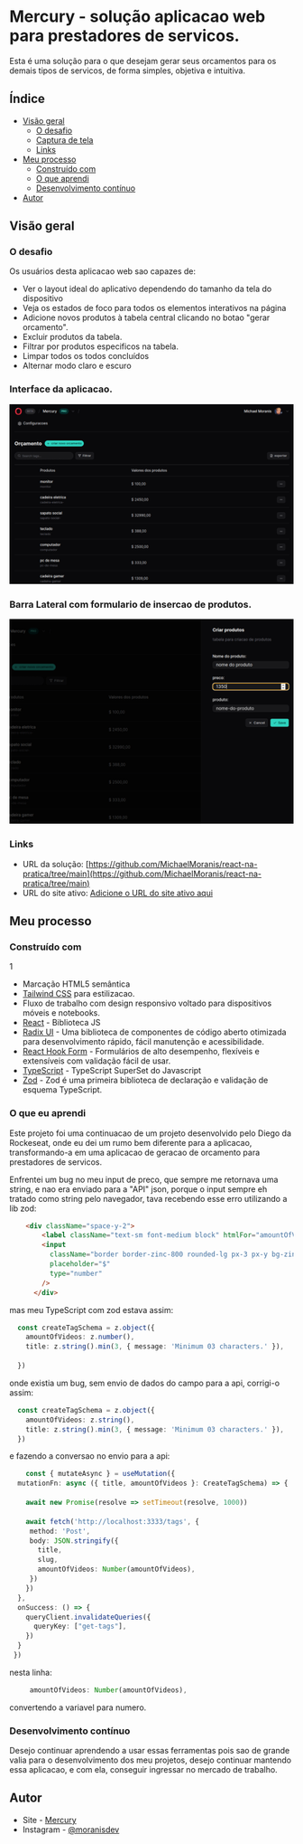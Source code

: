 # Mercury - solução aplicacao web para prestadores de servicos.

Esta é uma solução para o que desejam gerar seus orcamentos para os demais tipos de servicos, de forma simples, objetiva e intuitiva. 

## Índice

- [Visão geral](#visão-geral)
  - [O desafio](#o-desafio)
  - [Captura de tela](#captura-de-tela)
  - [Links](#links)
- [Meu processo](#meu-processo)
  - [Construído com](#construído-com)
  - [O que aprendi](#o-que-eu-aprendi)
  - [Desenvolvimento contínuo](#desenvolvimento-contínuo)
- [Autor](#autor)

## Visão geral

### O desafio

Os usuários desta aplicacao web sao capazes de:

- Ver o layout ideal do aplicativo dependendo do tamanho da tela do dispositivo
- Veja os estados de foco para todos os elementos interativos na página
- Adicione novos produtos à tabela central clicando no botao "gerar orcamento".
- Excluir produtos da tabela.
- Filtrar por produtos especificos na tabela.
- Limpar todos os todos concluídos
- Alternar modo claro e escuro

### Interface da aplicacao.

![](./src/assets/screenshot.png)

### Barra Lateral com formulario de insercao de produtos.

![](./src/assets/sidebar-form.png)


### Links

- URL da solução: [https://github.com/MichaelMoranis/react-na-pratica/tree/main](https://github.com/MichaelMoranis/react-na-pratica/tree/main)
- URL do site ativo: [Adicione o URL do site ativo aqui](https://your-live-site-url.com)

## Meu processo

### Construído com
1
- Marcação HTML5 semântica
- [Tailwind CSS](https://tailwindcss.com/) para estilizacao.
- Fluxo de trabalho com design responsivo voltado para dispositivos móveis e notebooks.
- [React](https://reactjs.org/) - Biblioteca JS
- [Radix UI](https://www.radix-ui.com/) - Uma biblioteca de componentes de código aberto otimizada para desenvolvimento rápido, fácil manutenção e acessibilidade. 
- [React Hook Form](https://react-hook-form.com/) - Formulários de alto desempenho, flexíveis e extensíveis com validação fácil de usar.
- [TypeScript](https://www.typescriptlang.org/) - TypeScript SuperSet do Javascript 
- [Zod](https://styled-components.com/) -  Zod é uma primeira biblioteca de declaração e validação de esquema TypeScript.

### O que eu aprendi

Este projeto foi uma continuacao de um projeto desenvolvido pelo Diego da Rockeseat, onde eu dei um rumo bem diferente para a aplicacao, transformando-a em uma aplicacao de geracao de orcamento para prestadores de servicos.

Enfrentei um bug no meu input de preco, que sempre me retornava uma string, e nao era enviado para a "API" json, porque o input sempre eh tratado como string pelo navegador, tava recebendo esse erro utilizando a lib zod: 

```html
    <div className="space-y-2">
        <label className="text-sm font-medium block" htmlFor="amountOfVideos">preco:</label>
        <input
          className="border border-zinc-800 rounded-lg px-3 px-y bg-zinc-800/50 w-full"
          placeholder="$"
          type="number"
        />
      </div>
```
mas meu TypeScript com zod estava assim: 

```ts
  const createTagSchema = z.object({
    amountOfVideos: z.number(),
    title: z.string().min(3, { message: 'Minimum 03 characters.' }),
  
  })
```
onde existia um bug, sem envio de dados do campo para a api, corrigi-o assim: 

```ts
  const createTagSchema = z.object({
    amountOfVideos: z.string(),
    title: z.string().min(3, { message: 'Minimum 03 characters.' }),
  })
  ```
  e fazendo a conversao no envio para a api: 

  ```ts
      const { mutateAsync } = useMutation({
    mutationFn: async ({ title, amountOfVideos }: CreateTagSchema) => {

      await new Promise(resolve => setTimeout(resolve, 1000))

      await fetch('http://localhost:3333/tags', {
       method: 'Post',
       body: JSON.stringify({
         title,
         slug, 
         amountOfVideos: Number(amountOfVideos),
       })
      })
    },
    onSuccess: () => {
      queryClient.invalidateQueries({
        queryKey: ["get-tags"],
      })
    }
   })
  ```

  nesta linha: 
  ```ts
       amountOfVideos: Number(amountOfVideos),
  ``` 
  convertendo a variavel para numero.


### Desenvolvimento contínuo

Desejo continuar aprendendo a usar essas ferramentas pois sao de grande valia para o desenvolvimento dos meu projetos, desejo continuar mantendo essa aplicacao, e com ela, conseguir ingressar no mercado de trabalho.


## Autor

- Site - [ Mercury](https://www.seu-site.com)
- Instagram - [@moranisdev](https://www.instagram.com/moranisdev)







